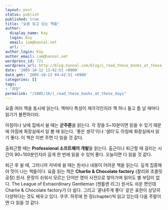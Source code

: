 ```yaml
---
layout: post
status: publish
published: true
title: "요즘 읽고 있는 책들"
author:
  display_name: Kay
  login: Kay
  email: iam@hannal.net
  url: ''
author_login: Kay
author_email: iam@hannal.net
wordpress_id: 721
wordpress_url: http://blog.hannal.com/blog/i_read_these_books_at_these_days/
date: '2005-10-12 13:42:51 +0900'
date_gmt: '2005-10-12 04:42:51 +0900'
categories: []
tags:
- "희망"
permalink: "/2005/10/i_read_these_books_at_these_days"
---
```

<p>요즘 여러 책을 동시에 읽는다. 책마다 특성이 제각각인지라 책 하나 들고 틈 날 때마다 읽기가 불편하더라.</p>
<p>아침이나 낮에 집에서 쉴 때는 <strong>군주론</strong>을 읽는다. 각 장을 5~10분이면 읽을 수 있기 때문에 아침에 화장실에서 일 볼 때 읽는다. '좋은 생각'이나 '샘터'도 아침에 화장실에서 읽기 좋다. 이 책은 이번 주면 다 읽을 것 같다.</p>
<p>출퇴근할 때는 <strong>Professional 소프트웨어 개발</strong>을 읽는다. 출근이나 퇴근할 때 걸리는 시간이 90~100분인지라 길게 한 번에 읽을 수 있어 좋다. 오늘이면 다 읽을 것 같다.</p>
<p>퇴근 후 쉴 때, 그러니까 저녁에 쉴 때는 원서나 내용이 어려운 책을 읽는다. 깊게 집중해야 맛이 나는 책들이다. 요즘 읽는 책은 <strong>Charlie & Chocolate factory</strong> (찰리와 초콜릿 공장) 원서. 문장이 쉬워서 모르는 단어만 영어 사전으로 찾아가며 읽어도 별 부담이 없다. The League of Extraordinary Gentleman (젠틀맨 리그) 원서도 쉬운 편인데 Charlie & Chocolate factory가 더 쉽다. 그리고 '끝내주게 좋다' 같은 표현이 상당히 다양하다는 것도 배우고 있다. 쿠쿠. 하루에 한 장(chapter)씩 읽고 있는데 다음 주말이면 다 읽을 것 같다.</p>
